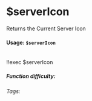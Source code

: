 # $serverIcon
Returns the Current Server Icon

#### Usage: `$serverIcon`
<br/>
<discord-messages>
	<discord-message :bot="false" role-color="#ffcc9a" author="Member">
		!!exec $serverIcon
	</discord-message>
	<discord-message :bot="true" role-color="#0099ff" author="Custom Command" avatar="https://media.discordapp.net/avatars/725721249652670555/781224f90c3b841ba5b40678e032f74a.webp">
        <DiscordReaction image="https://media.discordapp.net/avatars/725721249652670555/781224f90c3b841ba5b40678e032f74a.webp"/>
	</discord-message>
</discord-messages>

##### Function difficulty: <Badge type="tip" text="Easy" vertical="middle" /> 
###### Tags: <Badge type="tip" text="server" vertical="middle" /> <Badge type="tip" text="picture" vertical="middle" /> <Badge type="tip" text="guild" vertical="middle" /> <Badge type="tip" text="icon" vertical="middle" />